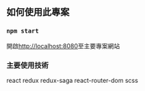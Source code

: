 ## 如何使用此專案

### `npm start`

開啟[http://localhost:8080](http://localhost:8080)至主要專案網站

### 主要使用技術

react redux redux-saga react-router-dom scss
